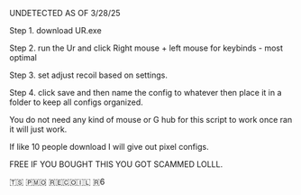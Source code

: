 

UNDETECTED AS OF 3/28/25



Step 1. download UR.exe 

Step 2. run the Ur and click Right mouse + left mouse for keybinds - most optimal 

Step 3. set adjust recoil based on settings.

Step 4. click save and then name the config to whatever then place it in a folder to keep all configs organized.






You do not need any kind of mouse or G hub for this script to work once ran it will just work. 









If like 10 people download I will give out pixel configs.









FREE IF YOU BOUGHT THIS YOU GOT SCAMMED LOLLL.








🇹​​​​​🇸​​​​​ 🇵​​​​​🇲​​​​​🇴​​​​​ 🇷​​​​​🇪​​​​​🇨​​​​​🇴​​​​​🇮​​​​​🇱​​​​​ 🇷​​​​​6

